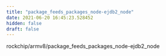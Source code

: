 ```yaml
---
title: "package_feeds_packages_node-ejdb2_node"
date: 2021-06-20 16:45:23.528452
hidden: false
draft: false
---
```


rockchip/armv8/package_feeds_packages_node-ejdb2_node


